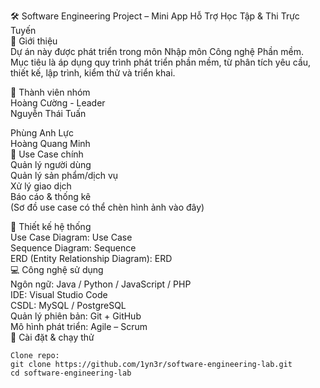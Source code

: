 
🛠️ Software Engineering Project – Mini App Hỗ Trợ Học Tập & Thi Trực Tuyến  
📌 Giới thiệu  
Dự án này được phát triển trong môn Nhập môn Công nghệ Phần mềm.  
Mục tiêu là áp dụng quy trình phát triển phần mềm, từ phân tích yêu cầu, thiết kế, lập trình, kiểm thử và triển khai.
  
👥 Thành viên nhóm  
Hoàng Cường - Leader   
Nguyễn Thái Tuấn

Phùng Anh Lực   
Hoàng Quang Minh   
🎯 Use Case chính  
Quản lý người dùng  
Quản lý sản phẩm/dịch vụ  
Xử lý giao dịch  
Báo cáo & thống kê  
(Sơ đồ use case có thể chèn hình ảnh vào đây)  
  
📐 Thiết kế hệ thống  
Use Case Diagram: Use Case  
Sequence Diagram: Sequence  
ERD (Entity Relationship Diagram): ERD  
💻 Công nghệ sử dụng  
Ngôn ngữ: Java / Python / JavaScript / PHP  
IDE: Visual Studio Code  
CSDL: MySQL / PostgreSQL  
Quản lý phiên bản: Git + GitHub  
Mô hình phát triển: Agile – Scrum  
🚀 Cài đặt & chạy thử  
```
Clone repo:
git clone https://github.com/1yn3r/software-engineering-lab.git
cd software-engineering-lab
```
